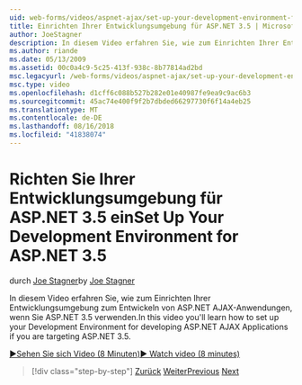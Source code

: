 ```yaml
---
uid: web-forms/videos/aspnet-ajax/set-up-your-development-environment-for-aspnet-35
title: Einrichten Ihrer Entwicklungsumgebung für ASP.NET 3.5 | Microsoft-Dokumentation
author: JoeStagner
description: In diesem Video erfahren Sie, wie zum Einrichten Ihrer Entwicklungsumgebung zum Entwickeln von ASP.NET AJAX-Anwendungen, wenn Sie ASP.NET 3.5 verwenden.
ms.author: riande
ms.date: 05/13/2009
ms.assetid: 00c0a4c9-5c25-413f-938c-8b77814ad2bd
msc.legacyurl: /web-forms/videos/aspnet-ajax/set-up-your-development-environment-for-aspnet-35
msc.type: video
ms.openlocfilehash: d1cff6c088b527b282e01e40987fe9ea9c9ac6b3
ms.sourcegitcommit: 45ac74e400f9f2b7dbded66297730f6f14a4eb25
ms.translationtype: MT
ms.contentlocale: de-DE
ms.lasthandoff: 08/16/2018
ms.locfileid: "41838074"
---
```

<a name="set-up-your-development-environment-for-aspnet-35"></a><span data-ttu-id="524a4-103">Richten Sie Ihrer Entwicklungsumgebung für ASP.NET 3.5 ein</span><span class="sxs-lookup"><span data-stu-id="524a4-103">Set Up Your Development Environment for ASP.NET 3.5</span></span>
====================
<span data-ttu-id="524a4-104">durch [Joe Stagner](https://github.com/JoeStagner)</span><span class="sxs-lookup"><span data-stu-id="524a4-104">by [Joe Stagner](https://github.com/JoeStagner)</span></span>

<span data-ttu-id="524a4-105">In diesem Video erfahren Sie, wie zum Einrichten Ihrer Entwicklungsumgebung zum Entwickeln von ASP.NET AJAX-Anwendungen, wenn Sie ASP.NET 3.5 verwenden.</span><span class="sxs-lookup"><span data-stu-id="524a4-105">In this video you'll learn how to set up your Development Environment for developing ASP.NET AJAX Applications if you are targeting ASP.NET 3.5.</span></span>

[<span data-ttu-id="524a4-106">&#9654;Sehen Sie sich Video (8 Minuten)</span><span class="sxs-lookup"><span data-stu-id="524a4-106">&#9654; Watch video (8 minutes)</span></span>](https://channel9.msdn.com/Blogs/ASP-NET-Site-Videos/set-up-your-development-environment-for-aspnet-35)

> [!div class="step-by-step"]
> <span data-ttu-id="524a4-107">[Zurück](how-to-dynamically-add-controls-to-a-web-page.md)
> [Weiter](set-up-your-development-environment-for-aspnet-20.md)</span><span class="sxs-lookup"><span data-stu-id="524a4-107">[Previous](how-to-dynamically-add-controls-to-a-web-page.md)
[Next](set-up-your-development-environment-for-aspnet-20.md)</span></span>
